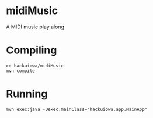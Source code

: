 # midiMusic
A MIDI music play along

# Compiling
```
cd hackuiowa/midiMusic
mvn compile
```

# Running
`mvn exec:java -Dexec.mainClass="hackuiowa.app.MainApp"`